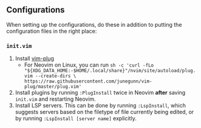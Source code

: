 ## Configurations

When  setting up the configurations, do these in addition to putting the configuration files in the right place:

### `init.vim`

1. Install [vim-plug](https://github.com/junegunn/vim-plug)
    - For Neovim on Linux, you can run
    ```sh -c 'curl -fLo "${XDG_DATA_HOME:-$HOME/.local/share}"/nvim/site/autoload/plug.vim --create-dirs \ https://raw.githubusercontent.com/junegunn/vim-plug/master/plug.vim'```
2. Install plugins by running `:PlugInstall` twice in Neovim **after** saving `init.vim` and restarting Neovim.
3. Install LSP servers. This can be done by running `:LspInstall`, which suggests servers based on the filetype of file currently being edited, or by running `:LspInstall [server name]` explicitly.
